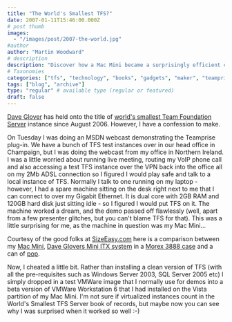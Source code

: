 ```yaml
---
title: "The World's Smallest TFS?"
date: 2007-01-11T15:46:00.000Z
# post thumb
images:
  - "/images/post/2007-the-world.jpg"
#author
author: "Martin Woodward"
# description
description: "Discover how a Mac Mini became a surprisingly efficient competitor for the title of the world's smallest Team Foundation Server instance."
# Taxonomies
categories: ["tfs", "technology", "books", "gadgets", "maker", "teamprise", "web", "programming"]
tags: ["blog", "archive"]
type: "regular" # available type (regular or featured)
draft: false
---
```

[Dave Glover](http://blogs.msdn.com/dglover/default.aspx) has held onto the title of [world's smallest Team Foundation Server](http://blogs.msdn.com/dglover/archive/2006/08/07/690479.aspx) instance since August 2006.  However, I have a confession to make.   

On Tuesday I was doing an MSDN webcast demonstrating the Teamprise plug-in.  We have a bunch of TFS test instances over in our head office in Champaign, but I was doing the webcast from my office in Northern Ireland.  I was a little worried about running live meeting, routing my VoIP phone call and also accessing a test TFS instance over the VPN back into the office all on my 2Mb ADSL connection so I figured I would play safe and talk to a local instance of TFS.  Normally I talk to one running on my laptop - however, I had a spare machine sitting on the desk right next to me that I can connect to over my Gigabit Ethernet.  It is dual core with 2GB RAM and 120GB hard disk just sitting idle - so I figured I would put TFS on it.  The machine worked a dream, and the demo passed off flawlessly (well, apart from a few presenter glitches, but you can't blame TFS for that).  This was a little surprising for me, as the machine in question was my Mac Mini...  

Courtesy of the good folks at [SizeEasy.com](http://www.sizeasy.com/) here is a comparison between my [Mac Mini](http://www.apple.com/macmini/), [Dave Glovers Mini ITX system](http://blogs.msdn.com/dglover/archive/2006/08/07/690479.aspx) in a [Morex 3888 case](http://www.auspcmarket.com.au/show_product_info.php?input[product_code]=CA-MO3688BLK-80&input[category_id]=371) and a can of [pop](http://www.popvssoda.com/).  

Now, I cheated a little bit.  Rather than installing a clean version of TFS (with all the pre-requisites such as Windows Server 2003, SQL Server 2005 etc) I simply dropped in a test VMWare image that I normally use for demos into a beta version of VMWare Workstation 6 that I had installed on the Vista partition of my Mac Mini.  I'm not sure if virtualized instances count in the World's Smallest TFS Server book of records, but maybe now you can see why I was surprised when it worked so well :-)